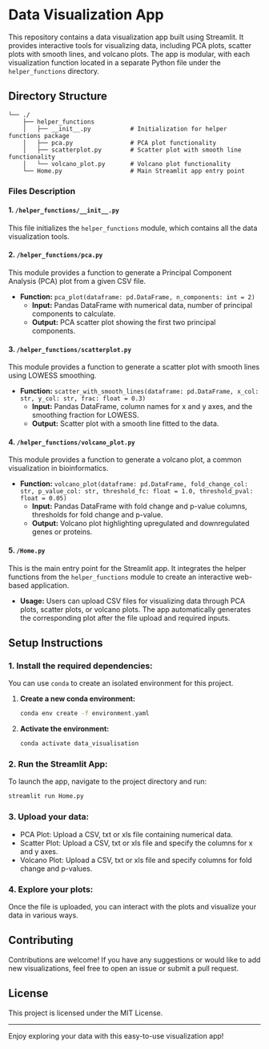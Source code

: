 
# Data Visualization App

This repository contains a data visualization app built using Streamlit. It provides interactive tools for visualizing data, including PCA plots, scatter plots with smooth lines, and volcano plots. The app is modular, with each visualization function located in a separate Python file under the `helper_functions` directory.

## Directory Structure

```
└── ./
    ├── helper_functions
    │   ├── __init__.py           # Initialization for helper functions package
    │   ├── pca.py                # PCA plot functionality
    │   ├── scatterplot.py        # Scatter plot with smooth line functionality
    │   └── volcano_plot.py       # Volcano plot functionality
    └── Home.py                   # Main Streamlit app entry point
```

### Files Description

#### 1. `/helper_functions/__init__.py`
This file initializes the `helper_functions` module, which contains all the data visualization tools.

#### 2. `/helper_functions/pca.py`
This module provides a function to generate a Principal Component Analysis (PCA) plot from a given CSV file.

- **Function:** `pca_plot(dataframe: pd.DataFrame, n_components: int = 2)`
  - **Input:** Pandas DataFrame with numerical data, number of principal components to calculate.
  - **Output:** PCA scatter plot showing the first two principal components.
  
#### 3. `/helper_functions/scatterplot.py`
This module provides a function to generate a scatter plot with smooth lines using LOWESS smoothing.

- **Function:** `scatter_with_smooth_lines(dataframe: pd.DataFrame, x_col: str, y_col: str, frac: float = 0.3)`
  - **Input:** Pandas DataFrame, column names for x and y axes, and the smoothing fraction for LOWESS.
  - **Output:** Scatter plot with a smooth line fitted to the data.

#### 4. `/helper_functions/volcano_plot.py`
This module provides a function to generate a volcano plot, a common visualization in bioinformatics.

- **Function:** `volcano_plot(dataframe: pd.DataFrame, fold_change_col: str, p_value_col: str, threshold_fc: float = 1.0, threshold_pval: float = 0.05)`
  - **Input:** Pandas DataFrame with fold change and p-value columns, thresholds for fold change and p-value.
  - **Output:** Volcano plot highlighting upregulated and downregulated genes or proteins.

#### 5. `/Home.py`
This is the main entry point for the Streamlit app. It integrates the helper functions from the `helper_functions` module to create an interactive web-based application.

- **Usage:** Users can upload CSV files for visualizing data through PCA plots, scatter plots, or volcano plots. The app automatically generates the corresponding plot after the file upload and required inputs.

## Setup Instructions

### 1. Install the required dependencies:
You can use `conda` to create an isolated environment for this project.

1. **Create a new conda environment:**

   ```bash
   conda env create -f environment.yaml
   ```

2. **Activate the environment:**

   ```bash
   conda activate data_visualisation
   ```

### 2. Run the Streamlit App:
   To launch the app, navigate to the project directory and run:

   ```bash
   streamlit run Home.py
   ```

### 3. Upload your data:
   - PCA Plot: Upload a CSV, txt or xls file containing numerical data.
   - Scatter Plot: Upload a CSV, txt or xls file and specify the columns for x and y axes.
   - Volcano Plot: Upload a CSV, txt or xls file and specify columns for fold change and p-values.

### 4. Explore your plots:
   Once the file is uploaded, you can interact with the plots and visualize your data in various ways.

## Contributing
Contributions are welcome! If you have any suggestions or would like to add new visualizations, feel free to open an issue or submit a pull request.

## License
This project is licensed under the MIT License.

---

Enjoy exploring your data with this easy-to-use visualization app!
